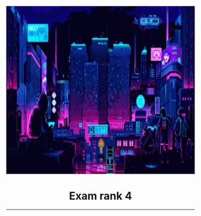 
<img src="../../Wallpaper/pixel-night.gif" alt="pixel night" width="1000" height="450">

<div align="center">
  <h1>Exam rank 4</h1>
</div>





---

